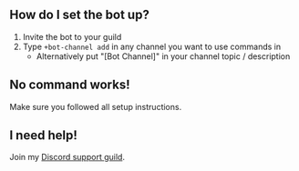 ## How do I set the bot up?
1. Invite the bot to your guild
2. Type `+bot-channel add` in any channel you want to use commands in
   - Alternatively put "[Bot Channel]" in your channel topic / description

## No command works!
Make sure you followed all setup instructions.

## I need help!
Join my [Discord support guild](https://discord.gg/ddX3eSf).